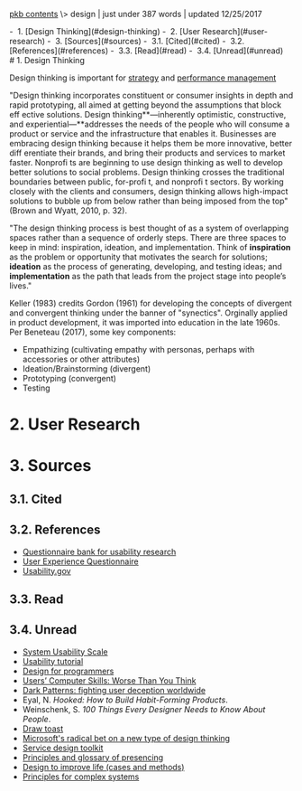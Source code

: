 <p class="path"><a href="../pkb.html">pkb contents</a> \> design | just under 387 words | updated 12/25/2017</p><div class="TOC">- &nbsp;1. [Design Thinking](#design-thinking)
- &nbsp;2. [User Research](#user-research)
- &nbsp;3. [Sources](#sources)
	- &nbsp;3.1. [Cited](#cited)
	- &nbsp;3.2. [References](#references)
	- &nbsp;3.3. [Read](#read)
	- &nbsp;3.4. [Unread](#unread)
</div>
# 1. Design Thinking

Design thinking is important for [strategy](https://jtkovacs.github.io/refs/management.html#strategy) and [performance management](https://jtkovacs.github.io/refs/performance-management.html)

"Design thinking incorporates constituent or consumer insights in depth and rapid prototyping, all aimed at getting beyond the assumptions that block eff ective solutions. Design thinking**—inherently optimistic, constructive, and experiential—**addresses the needs of the people who will consume a product or service and the infrastructure that enables it. Businesses are embracing design thinking because it helps them be more innovative, better diff erentiate their brands, and bring their products and services to market faster. Nonprofi ts are beginning to use design thinking as well to develop better solutions to social problems. Design thinking crosses the traditional boundaries between public, for-profi t, and nonprofi t sectors. By working closely with the clients and consumers, design thinking allows high-impact solutions to bubble up from below rather than being imposed from the top" (Brown and Wyatt, 2010, p. 32).

"The design thinking process is best thought of as a system of overlapping spaces rather than a sequence of orderly steps. There are three spaces to keep in mind: inspiration, ideation, and implementation. Think of **inspiration** as the problem or opportunity that motivates the search for solutions; **ideation** as the process of generating, developing, and testing ideas; and **implementation** as the path that leads from the project stage into people’s lives."

Keller (1983) credits Gordon (1961) for developing the concepts of divergent and convergent thinking under the banner of "synectics". Orginally applied in product development, it was imported into education in the late 1960s. Per Beneteau (2017), some key components:

- Empathizing (cultivating empathy with personas, perhaps with accessories or other attributes)
- Ideation/Brainstorming (divergent)
- Prototyping (convergent)
- Testing


# 2. User Research



# 3. Sources

## 3.1. Cited

## 3.2. References

- [Questionnaire bank for usability research](http://www.usabilitynet.org/tools/r_questionnaire.htm)
- [User Experience Questionnaire](http://www.ueq-online.org/)
- [Usability.gov](https://www.usability.gov/)


## 3.3. Read

## 3.4. Unread

- [System Usability Scale](https://www.usability.gov/how-to-and-tools/methods/system-usability-scale.html)
- [Usability tutorial](http://www.afterhoursprogramming.com/tutorial/Usability/Introduction/)
- [Design for programmers](https://blog.prototypr.io/design-for-programmers-d38c56982cd0#.cx4hjk2o1)
- [Users’ Computer Skills: Worse Than You Think](https://www.nngroup.com/articles/computer-skill-levels/)
- [Dark Patterns: fighting user deception worldwide](http://darkpatterns.org/)
- Eyal, N. _Hooked: How to Build Habit-Forming Products_.
- Weinschenk, S. _100 Things Every Designer Needs to Know About People_.
- [Draw toast](http://www.drawtoast.com/)
- [Microsoft's radical bet on a new type of design thinking](https://www.fastcodesign.com/3054927/the-big-idea/microsofts-inspiring-bet-on-a-radical-new-type-of-design-thinking)
- [Service design toolkit](http://www.servicedesigntoolkit.org/downloads.html)
- [Principles and glossary of presencing](https://www.presencing.com/principles)
- [Design to improve life (cases and methods)](http://designtoimprovelife.dk/tools/)
- [Principles for complex systems](http://capita.wustl.edu/ME567_Informatics/contents/complex.html)